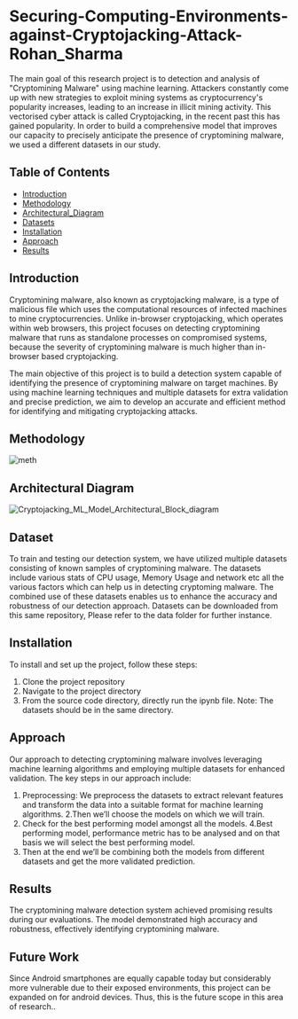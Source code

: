# Securing-Computing-Environments-against-Cryptojacking-Attack-Rohan_Sharma


The main goal of this research project is to detection and analysis of "Cryptomining Malware" using machine learning. Attackers constantly come up with new strategies to exploit mining systems as cryptocurrency's popularity increases, leading to an increase in illicit mining activity. This vectorised cyber attack is called Cryptojacking, in the recent past this has gained popularity. In order to build a comprehensive model that improves our capacity to precisely anticipate the presence of cryptomining malware, we used a different datasets in our study.

## Table of Contents

- [Introduction](#introduction)
- [Methodology](#Methodology)
- [Architectural_Diagram](#Architectural_Diagram)
- [Datasets](#dataset)
- [Installation](#installation)
- [Approach](#approach)
- [Results](#results)
## Introduction

Cryptomining malware, also known as cryptojacking malware, is a type of malicious file which uses the computational resources of infected machines to mine cryptocurrencies. Unlike in-browser cryptojacking, which operates within web browsers, this project focuses on detecting cryptomining malware that runs as standalone processes on compromised systems, because the severity of cryptomining malware is much higher than in-browser based cryptojacking.

The main objective of this project is to build a detection system capable of identifying the presence of cryptomining malware on target machines. By using machine learning techniques and multiple datasets for extra validation and precise prediction, we aim to develop an accurate and efficient method for identifying and mitigating cryptojacking attacks.

## Methodology

![meth](https://github.com/AmritaCSN/Securing-Computing-Environments-against-Cryptojacking-Attack-Rohan_Sharma/assets/26691240/9204beb9-eb8a-4a0b-85fc-62842839b891)


## Architectural Diagram

![Cryptojacking_ML_Model_Architectural_Block_diagram](https://github.com/AmritaCSN/Securing-Computing-Environments-against-Cryptojacking-Attack-Rohan_Sharma/assets/26691240/8f120327-eb52-4171-ba74-bcff3a118e01)

## Dataset

To train and testing our detection system, we have utilized multiple datasets consisting of known samples of cryptomining malware. The datasets include various stats of CPU usage, Memory Usage and network etc all the various factors which can help us in detecting cryptoming malware. The combined use of these datasets enables us to enhance the accuracy and robustness of our detection approach.
Datasets can be downloaded from this same repository, Please refer to the data folder for further instance.

## Installation

To install and set up the project, follow these steps:

1. Clone the project repository
2. Navigate to the project directory
3. From the source code directory, directly run the ipynb file.
Note: The datasets should be in the same directory.

## Approach

Our approach to detecting cryptomining malware involves leveraging machine learning algorithms and employing multiple datasets for enhanced validation. The key steps in our approach include:

1. Preprocessing: We preprocess the datasets to extract relevant features and transform the data into a suitable format for machine learning algorithms.
2.Then we’ll choose the models on which we will train.
3. Check for the best performing model amongst all the models.
4.Best performing model, performance metric has to be analysed and on that basis we will select the best performing model.
3. Then at the end we’ll be combining both the models from different datasets and get the more validated prediction.  

## Results

The cryptomining malware detection system achieved promising results during our evaluations. The model demonstrated high accuracy and robustness, effectively identifying cryptomining malware.

## Future Work 
Since Android smartphones are equally capable today but considerably more vulnerable due to their exposed environments, this project can be expanded on for android devices. Thus, this is the future scope in this area of research..

